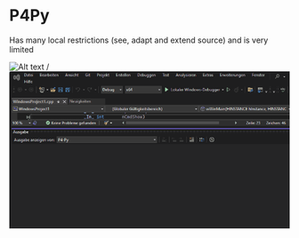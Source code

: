 # P4Py

Has many local restrictions (see, adapt and extend source) and is very limited  

![Alt text](P4Py) / ![](P4Py.gif)


